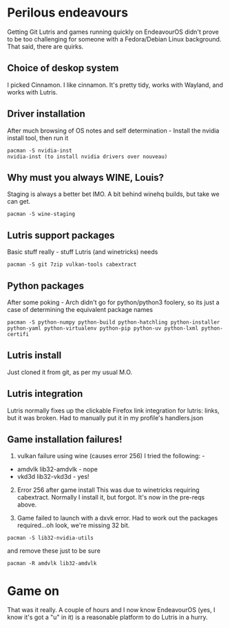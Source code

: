 # Perilous endeavours
Getting Git Lutris and games running quickly on EndeavourOS didn't prove to be too challenging for someone with a Fedora/Debian Linux background. That said, there are quirks.

## Choice of deskop system
I picked Cinnamon. I like cinnamon. It's pretty tidy, works with Wayland, and works with Lutris.

## Driver installation
After much browsing of OS notes and self determination - Install the nvidia install tool, then run it
```
pacman -S nvidia-inst
nvidia-inst (to install nvidia drivers over nouveau)
```

## Why must you always WINE, Louis?
Staging is always a better bet IMO. A bit behind winehq builds, but take we can get.
```
pacman -S wine-staging
```

## Lutris support packages
Basic stuff really - stuff Lutris (and winetricks) needs
```
pacman -S git 7zip vulkan-tools cabextract
```

## Python packages
After some poking - Arch didn't go for python/python3 foolery, so its just a case of determining the equivalent package names
```
pacman -S python-numpy python-build python-hatchling python-installer python-yaml python-virtualenv python-pip python-uv python-lxml python-certifi
```

## Lutris install
Just cloned it from git, as per my usual M.O.

## Lutris integration
Lutris normally fixes up the clickable Firefox link integration for lutris: links, but it was broken. Had to manually put it in my profile's handlers.json

## Game installation failures!
1. vulkan failure using wine (causes error 256)
I tried the following: -
- amdvlk lib32-amdvlk - nope
- vkd3d lib32-vkd3d - yes!

2. Error 256 after game install
This was due to winetricks requiring cabextract. Normally I install it, but forgot. It's now in the pre-reqs above.

3. Game failed to launch with a dxvk error. Had to work out the packages required...oh look, we're missing 32 bit.
```
pacman -S lib32-nvidia-utils
```
and remove these just to be sure
```
pacman -R amdvlk lib32-amdvlk
```

# Game on
That was it really. A couple of hours and I now know EndeavourOS (yes, I know it's got a "u" in it) is a reasonable platform to do Lutris in a hurry.
